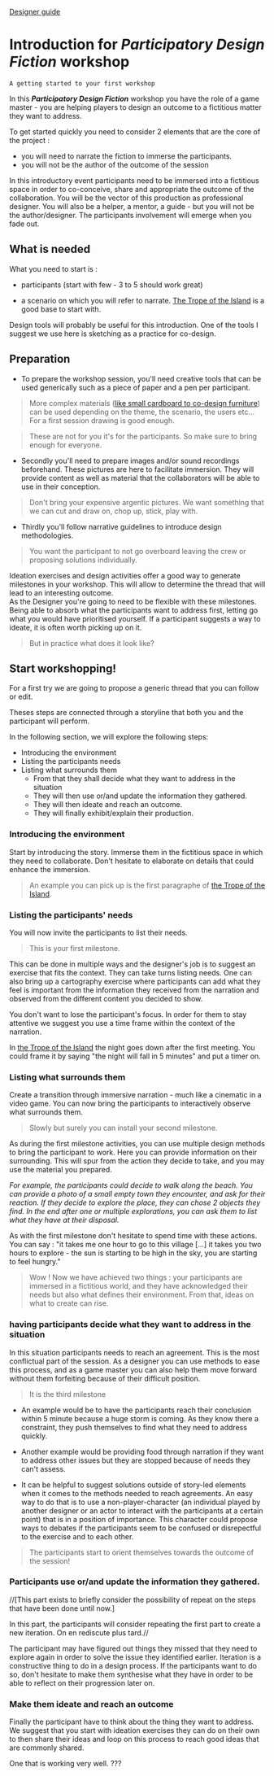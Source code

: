[Designer guide](README.md)

# Introduction for ___Participatory Design Fiction___ workshop

```
A getting started to your first workshop  
```
In this ___Participatory Design Fiction___ workshop you have the role of a game master - you are helping players to design an outcome to a fictitious matter they want to address.

To get started quickly you need to consider 2 elements that are the core of the project :
 - you will need to narrate the fiction to immerse the participants.   
 - you will not be the author of the outcome of the session

In this introductory event participants need to be immersed into a fictitious space in order to co-conceive, share and appropriate the outcome of the collaboration.
You will be the vector of this production as professional designer. You will also be a helper, a mentor, a guide - but you will not be the author/designer.
The participants involvement will emerge when you fade out.

## What is needed
What you need to start is :

- participants (start with few - 3 to 5 should work great)

- a scenario on which you will refer to narrate.
[The Trope of the Island](../content/Story1FR.md) is a good base to start with.  

Design tools will probably be useful for this introduction. One of the tools I suggest we use here is sketching as a practice for co-design.

## Preparation

- To prepare the workshop session, you'll need creative tools that can be used generically such as a piece of paper and a pen per participant.

> More complex materials ([like small cardboard to co-design furniture](http://www.theses.fr/s256242)) can be used depending on the theme, the scenario, the users etc... For a first session drawing is good enough.


>These are not for you it's for the participants. So make sure to bring enough for everyone.

- Secondly you'll need to prepare images and/or sound recordings beforehand. These pictures are here to facilitate immersion. They will provide content as well as material that the collaborators will be able to use in their conception.


>Don't bring your expensive argentic pictures. We want something that we can cut and draw on, chop up, stick, play with.

- Thirdly you'll follow narrative guidelines to introduce design methodologies.

>You want the participant to not go overboard leaving the crew or proposing solutions individually.  

Ideation exercises and design activities offer a good way to generate milestones in your workshop.
This will allow to determine the thread that will lead to an interesting outcome.  
As the Designer you're going to need to be flexible with these milestones. Being able to absorb what the participants want to address first, letting go what you would have prioritised yourself. If a participant suggests a way to ideate, it is often worth picking up on it.  

> But in practice what does it look like?

## Start workshopping!

For a first try we are going to propose a generic thread that you can follow or edit.

Theses steps are connected through a storyline that both you and the participant will perform.

In the following section, we will explore the following steps:

 - Introducing the environment
 - Listing the participants needs
 - Listing what surrounds them
   - From that they shall decide what they want to address in the situation
   - They will then use or/and update the information they gathered.
   - They will then ideate and reach an outcome.
   - They will finally exhibit/explain their production.

### Introducing the environment

Start by introducing the story. Immerse them in the fictitious space in which they need to collaborate.
Don't hesitate to elaborate on details that could enhance the immersion.

>An example you can pick up is the first paragraphe of [the Trope of the Island](../content/Story1FR.md).

### Listing the participants' needs

You will now invite the participants to list their needs.

>This is your first milestone.

This can be done in multiple ways and the designer's job is to suggest an exercise that fits the context. They can take turns listing needs. One can also bring up a cartography exercise where participants can add what they feel is important from the information they received from the narration and observed from the different content you decided to show.

You don't want to lose the participant's focus. In order for them to stay attentive we suggest you use a time frame within the context of the narration.

In [the Trope of the Island](../content/Story1FR.md) the night goes down after the first meeting. You could frame it by saying "the night will fall in 5 minutes" and put a timer on.

### Listing what surrounds them

Create a transition through immersive narration - much like a cinematic in a video game.
You can now bring the participants to interactively observe what surrounds them.

> Slowly but surely you can install your second milestone.

As during the first milestone activities, you can use multiple design methods to bring the participant to work.
Here you can provide information on their surrounding. This will spur from the action they decide to take, and you may use the material you prepared.

_For example, the participants could decide to walk along the beach. You can provide a photo of a small empty town they encounter, and ask for their reaction. If they decide to explore the place, they can chose 2 objects they find. In the end after one or multiple explorations, you can ask them to list what they have at their disposal._

As with the first milestone don't hesitate to spend time with these actions. You can say : "it takes me one hour to go to this village [...] it takes you two hours to explore - the sun is starting to be high in the sky, you are starting to feel hungry."

>Wow ! Now we have achieved two things : your participants are immersed in a fictitious world, and they have acknowledged their needs but also what defines their environment. From that, ideas on what to create can rise.  

### having participants decide what they want to address in the situation

In this situation participants needs to reach an agreement. This is the most conflictual part of the session. As a designer you can use methods to ease this process, and as a game master you can also help them move forward without them forfeiting because of their difficult position.

>It is the third milestone

- An example would be to have the participants reach their conclusion within 5 minute because a huge storm is coming. As they know there a constraint, they push themselves to find what they need to address quickly.

- Another example would be providing food through narration if they want to address other issues but they are stopped because of needs they can't assess.

- It can be helpful to suggest solutions outside of story-led elements when it comes to the methods needed to reach agreements. An easy way to do that is to use a non-player-character (an individual played by another designer or an actor to interact with the participants at a certain point) that is in a position of importance. This character could propose ways to debates if the participants seem to be confused or disrepectful to the exercise and to each other.

> The participants start to orient themselves towards the outcome of the session!

### Participants use or/and update the information they gathered.

//[This part exists to briefly consider the possibility of repeat on the steps that have been done until now.]

In this part, the participants will consider  repeating the first part to create a new iteration. On en rediscute plus tard.//

The participant may have figured out things they missed that they need to explore again in order to solve the issue they identified earlier.
Iteration is a constructive thing to do in a design process. If the participants want to do so, don't hesitate to make them synthesise what they have in order to be able to reflect on their progression later on.

### Make them ideate and reach an outcome

Finally the participant have to think about the thing they want to address.
We suggest that you start with ideation exercises they can do on their own to then share their ideas and loop on this process to reach good ideas that are commonly shared.

One that is working very well.  ??? 
